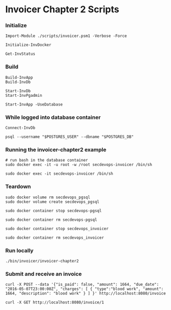 # Invoicer Chapter 2 Scripts

### Initialize

    Import-Module ./scripts/invoicer.psm1 -Verbose -Force

    Initialize-InvDocker

    Get-InvStatus

### Build

    Build-InvApp
    Build-InvDb

    Start-InvDb
    Start-InvPgadmin

    Start-InvApp -UseDatabase

### While logged into database container

    Connect-InvDb

    psql --username "$POSTGRES_USER" --dbname "$POSTGRES_DB"

### Running the invoicer-chapter2 example

    # run bash in the database container
    sudo docker exec -it -u root -w /root secdevops-invoicer /bin/sh 

    sudo docker exec -it secdevops-invoicer /bin/sh

### Teardown
    sudo docker volume rm secdevops_pgsql 
    sudo docker volume create secdevops_pgsql 

    sudo docker container stop secdevops-pgsql

    sudo docker container rm secdevops-pgsql

    sudo docker container stop secdevops_invoicer

    sudo docker container rm secdevops_invoicer
    
### Run locally

    ./bin/invoicer/invoicer-chapter2

### Submit and receive an invoice

    curl -X POST --data '{"is_paid": false, "amount": 1664, "due_date": "2016-05-07T23:00:00Z", "charges": [ { "type":"blood work", "amount": 1664, "description": "blood work" } ] }' http://localhost:8080/invoice

    curl -X GET http://localhost:8080/invoice/1

